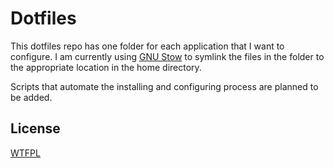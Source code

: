 # Dotfiles

This dotfiles repo has one folder for each application that I want to configure. I am currently using [GNU Stow](https://www.gnu.org/software/stow/) to symlink the files in the folder to the appropriate location in the home directory.

Scripts that automate the installing and configuring process are planned to be added.

## License

[WTFPL](http://www.wtfpl.net/about/)

